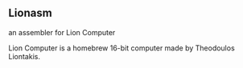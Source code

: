Lionasm
-------

an assembler for Lion Computer




Lion Computer is a homebrew 16-bit computer made by Theodoulos Liontakis.
